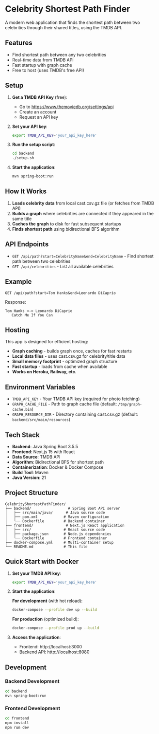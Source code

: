 # Celebrity Shortest Path Finder

A modern web application that finds the shortest path between two celebrities through their shared titles, using the TMDB API.

## Features

- Find shortest path between any two celebrities
- Real-time data from TMDB API
- Fast startup with graph cache
- Free to host (uses TMDB's free API)

## Setup

1. **Get a TMDB API Key** (free):
   - Go to https://www.themoviedb.org/settings/api
   - Create an account
   - Request an API key

2. **Set your API key**:
   ```bash
   export TMDB_API_KEY='your_api_key_here'
   ```

3. **Run the setup script**:
   ```bash
   cd backend
   ./setup.sh
   ```

4. **Start the application**:
   ```bash
   mvn spring-boot:run
   ```

## How It Works

1. **Loads celebrity data** from local cast.csv.gz file (or fetches from TMDB API)
2. **Builds a graph** where celebrities are connected if they appeared in the same title
3. **Caches the graph** to disk for fast subsequent startups
4. **Finds shortest path** using bidirectional BFS algorithm

## API Endpoints

- `GET /api/path?start=CelebrityName&end=CelebrityName` - Find shortest path between two celebrities
- `GET /api/celebrities` - List all available celebrities

## Example

```
GET /api/path?start=Tom Hanks&end=Leonardo DiCaprio
```

Response:
```
Tom Hanks <-> Leonardo DiCaprio
   Catch Me If You Can
```

## Hosting

This app is designed for efficient hosting:
- **Graph caching** - builds graph once, caches for fast restarts
- **Local data files** - uses cast.csv.gz for celebrity/title data
- **Small memory footprint** - optimized graph structure
- **Fast startup** - loads from cache when available
- **Works on Heroku, Railway, etc.**

## Environment Variables

- `TMDB_API_KEY` - Your TMDB API key (required for photo fetching)
- `GRAPH_CACHE_FILE` - Path to graph cache file (default: `/tmp/graph-cache.bin`)
- `GRAPH_RESOURCE_DIR` - Directory containing cast.csv.gz (default: `backend/src/main/resources`)

## Tech Stack

- **Backend**: Java Spring Boot 3.5.5
- **Frontend**: Next.js 15 with React
- **Data Source**: TMDB API
- **Algorithm**: Bidirectional BFS for shortest path
- **Containerization**: Docker & Docker Compose
- **Build Tool**: Maven
- **Java Version**: 21

## Project Structure

```
CelebrityShortestPathFinder/
├── backend/                 # Spring Boot API server
│   ├── src/main/java/      # Java source code
│   ├── pom.xml            # Maven configuration
│   └── Dockerfile         # Backend container
├── frontend/               # Next.js React application
│   ├── src/               # React source code
│   ├── package.json       # Node.js dependencies
│   └── Dockerfile         # Frontend container
├── docker-compose.yml     # Multi-container setup
└── README.md              # This file
```

## Quick Start with Docker

1. **Set your TMDB API key**:
   ```bash
   export TMDB_API_KEY='your_api_key_here'
   ```

2. **Start the application**:

   **For development** (with hot reload):
   ```bash
   docker-compose --profile dev up --build
   ```

   **For production** (optimized build):
   ```bash
   docker-compose --profile prod up --build
   ```

3. **Access the application**:
   - Frontend: http://localhost:3000
   - Backend API: http://localhost:8080

## Development

### Backend Development
```bash
cd backend
mvn spring-boot:run
```

### Frontend Development
```bash
cd frontend
npm install
npm run dev
```